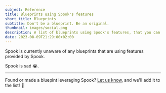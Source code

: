 ```yaml
---
subject: Reference
title: Blueprints using Spook's features
short_title: Blueprints
subtitle: Don't be a blueprint. Be an original.
thumbnail: images/social.png
description: A list of blueprints using Spook's features, that you can use in your Home Assistant instance.
date: 2023-08-09T21:29:00+02:00
---
```


Spook is currently unaware of any blueprints that are using features provided by Spook.

Spook is sad 😭.

---

Found or made a bluepint leveraging Spook? [Let us know](https://github.com/frenck/spook/discussions), and we'll add it to the list! 🙏

